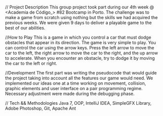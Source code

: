 // Project Description
This group project took part during our 4th week @ <Academia de Código_> #82 Bootcamp in Porto. The challenge was to make a game from scratch using nothing but the skills we had acquired the previous weeks. We were given 9 days to deliver a playable game to the best of our abilities.

//How to Play
This is a game in which you control a car that must dodge obstacles that appear in its direction.
The game is very simple to play. You can control the car using the arrow keys. Press the left arrow to move the car to the left, the right arrow to move the car to the right, and the up arrow to accelerate. When you encounter an obstacle, try to dodge it by moving the car to the left or right.

//Development
The first part was writing the pseudocode that would guide the project taking into account all the features our game would need. We implemented our ideas one at a time working on movement, collision, graphic elements and user interface on a pair programming regime. Necessary adjustment were made during the debugging phase.

// Tech && Methodologies
Java 7, OOP, IntelliJ IDEA, SimpleGFX Library, Adobe Photoshop, Git, Apache Ant

